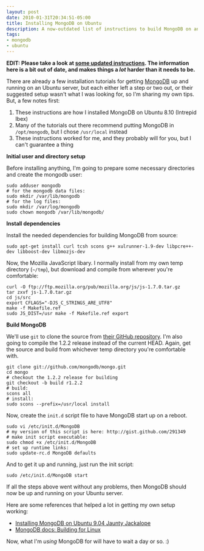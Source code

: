 ```yaml
---
layout: post
date: 2010-01-31T20:34:51-05:00
title: Installing MongoDB on Ubuntu
description: A now-outdated list of instructions to build MongoDB on an Ubuntu system.
tags:
- mongodb
- ubuntu
---
```

**EDIT: Please take a look at [some updated instructions](http://kindofblue.com/2010/12/a-better-way-to-install-mongodb "A new post on installing MongoDB on Ubuntu"). The information here is a bit out of date, and makes things a _lot_ harder than it needs to be.**

There are already a few installation tutorials for getting [MongoDB](http://www.mongodb.org/ "The MongoDB home page") up and running on an Ubuntu server, but each either left a step or two out, or their suggested setup wasn't what I was looking for, so I'm sharing my own tips. But, a few notes first:

1. These instructions are how I installed MongoDB on Ubuntu 8.10 (Intrepid Ibex)
2. Many of the tutorials out there recommend putting MongoDB in `/opt/mongodb`, but I chose `/usr/local` instead
3. These instructions worked for me, and they probably will for you, but I can't guarantee a thing

**Initial user and directory setup**

Before installing anything, I'm going to prepare some necessary directories and create the mongodb user:

    sudo adduser mongodb
    # for the mongodb data files:
    sudo mkdir /var/lib/mongodb
    # for the log files:
    sudo mkdir /var/log/mongodb
    sudo chown mongodb /var/lib/mongodb/

**Install dependencies**

Install the needed dependencies for building MongoDB from source:

    sudo apt-get install curl tcsh scons g++ xulrunner-1.9-dev libpcre++-dev libboost-dev libmozjs-dev

Now, the Mozilla JavaScript libary. I normally install from my own temp directory (`~/tmp`), but download and compile from wherever you're comfortable:

    curl -O ftp://ftp.mozilla.org/pub/mozilla.org/js/js-1.7.0.tar.gz
    tar zxvf js-1.7.0.tar.gz
    cd js/src
    export CFLAGS="-DJS_C_STRINGS_ARE_UTF8"
    make -f Makefile.ref
    sudo JS_DIST=/usr make -f Makefile.ref export

**Build MongoDB**

We'll use `git` to clone the source from [their GitHub repository](http://github.com/mongodb/mongo "The MongoDB source tree at GitHub.com"). I'm also going to compile the 1.2.2 release instead of the current HEAD. Again, get the source and build from whichever temp directory you're comfortable with.

    git clone git://github.com/mongodb/mongo.git
    cd mongo
    # checkout the 1.2.2 release for building
    git checkout -b build r1.2.2
    # build:
    scons all
    # install:
    sudo scons --prefix=/usr/local install


Now, create the `init.d` script file to have MongoDB start up on a reboot.

    sudo vi /etc/init.d/MongoDB
    # my version of this script is here: http://gist.github.com/291349
    # make init script executable:
    sudo chmod +x /etc/init.d/MongoDB
    # set up runtime links:
    sudo update-rc.d MongoDB defaults

And to get it up and running, just run the init script:

    sudo /etc/init.d/MongoDB start

If all the steps above went without any problems, then MongoDB should now be up and running on your Ubuntu server.

Here are some references that helped a lot in getting my own setup working:

* [Installing MongoDB on Ubuntu 9.04 Jaunty Jackalope](http://tech.favoritemedium.com/2009/08/installing-mongodb-on-ubuntu-904-jaunty.html "This tutorial came the closest to getting me where I wanted")
* [MongoDB docs: Building for Linux](http://www.mongodb.org/display/DOCS/Building+for+Linux "This also helped, but missed alot")

Now, what I'm _using_ MongoDB for will have to wait a day or so. :)
